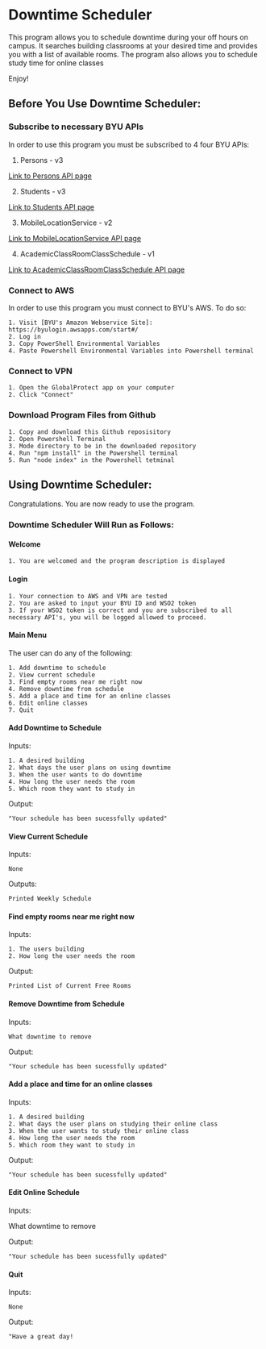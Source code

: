 
# Downtime Scheduler

This program allows you to schedule downtime during your off hours on campus.
It searches building classrooms at your desired time and provides you with a list of available rooms.
The program also allows you to schedule study time for online classes

Enjoy!

## Before You Use Downtime Scheduler:

### Subscribe to necessary BYU APIs
In order to use this program you must be subscribed to 4 four BYU APIs:

1. Persons - v3

[Link to Persons API page](https://api.byu.edu/store/apis/info?name=Persons&version=v3&provider=BYU%2Fjohnrb2)

2. Students - v3

[Link to Students API page](https://api.byu.edu/store/apis/info?name=Students&version=v3&provider=BYU%2Fmdh26)

3. MobileLocationService - v2

[Link to MobileLocationService API page](https://api.byu.edu/store/apis/info?name=MobileLocationService&version=v2&provider=BYU%2Fben1996)

 4. AcademicClassRoomClassSchedule - v1

[Link to AcademicClassRoomClassSchedule API page](https://api.byu.edu/store/apis/info?name=AcademicClassScheduleClassRoom&version=v1&provider=BYU%2Ftrevash)


### Connect to AWS

In order to use this program you must connect to BYU's AWS. To do so:

    1. Visit [BYU's Amazon Webservice Site]: https://byulogin.awsapps.com/start#/
    2. Log in
    3. Copy PowerShell Environmental Variables
    4. Paste Powershell Environmental Variables into Powershell terminal

### Connect to VPN

    1. Open the GlobalProtect app on your computer
    2. Click "Connect" 

### Download Program Files from Github

    1. Copy and download this Github reposisitory
    2. Open Powershell Terminal
    3. Mode directory to be in the downloaded repository
    4. Run "npm install" in the Powershell terminal
    5. Run "node index" in the Powershell tetminal



## Using Downtime Scheduler:
Congratulations. You are now ready to use the program.

### Downtime Scheduler Will Run as Follows:

#### Welcome
    1. You are welcomed and the program description is displayed

#### Login
    1. Your connection to AWS and VPN are tested
    2. You are asked to input your BYU ID and WSO2 token
    3. If your WSO2 token is correct and you are subscribed to all necessary API's, you will be logged allowed to proceed.

#### Main Menu
The user can do any of the following:

    1. Add downtime to schedule
    2. View current schedule
    3. Find empty rooms near me right now
    4. Remove downtime from schedule
    5. Add a place and time for an online classes
    6. Edit online classes
    7. Quit

#### Add Downtime to Schedule
Inputs:

    1. A desired building
    2. What days the user plans on using downtime
    3. When the user wants to do downtime
    4. How long the user needs the room
    5. Which room they want to study in 

Output:

    "Your schedule has been sucessfully updated"

#### View Current Schedule
Inputs:
    
    None

Outputs:

    Printed Weekly Schedule

#### Find empty rooms near me right now
Inputs: 

    1. The users building
    2. How long the user needs the room

Output: 

    Printed List of Current Free Rooms


#### Remove Downtime from Schedule
Inputs:

    What downtime to remove

Output:

    "Your schedule has been sucessfully updated"


#### Add a place and time for an online classes

Inputs: 

    1. A desired building
    2. What days the user plans on studying their online class
    3. When the user wants to study their online class
    4. How long the user needs the room
    5. Which room they want to study in 
    

Output: 

    "Your schedule has been sucessfully updated"

#### Edit Online Schedule
Inputs: 

   What downtime to remove
    

Output: 

    "Your schedule has been sucessfully updated"

#### Quit
Inputs: 

    None

Output:

    "Have a great day!